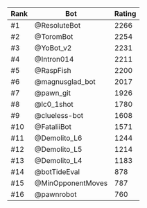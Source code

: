 Rank|Bot|Rating
---|---|---
#1|@ResoluteBot|2266
#2|@ToromBot|2254
#3|@YoBot_v2|2231
#4|@Intron014|2211
#5|@RaspFish|2200
#6|@magnusglad_bot|2017
#7|@pawn_git|1926
#8|@lc0_1shot|1780
#9|@clueless-bot|1608
#10|@FataliiBot|1571
#11|@Demolito_L6|1244
#12|@Demolito_L5|1214
#13|@Demolito_L4|1183
#14|@botTideEval|878
#15|@MinOpponentMoves|787
#16|@pawnrobot|760
